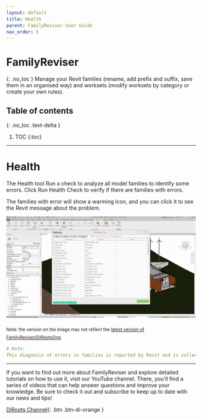 ```yaml
---
layout: default
title: Health
parent: FamilyReviser User Guide
nav_order: 5
---
```


# FamilyReviser
{: .no_toc }
Manage your Revit families (rename, add prefix and suffix, save them in an organised way) and worksets (modify worksets by category or create your own rules).
## Table of contents
{: .no_toc .text-delta }

1. TOC
{:toc}

---

# Health

The Health tool Run a check to analyze all model families to identify some errors.
Click Run Health Check to verify if there are families with errors.

The families with error will show a warming icon, and you can click it to see the Revit message about the problem.

![FamilyReviser ryn health check](../../../assets\images\FamilyReviser\FR-Ht-Run.gif)

<sub>Note: the version on the image may not reflect the [latest version of FamilyReviser/DiRootsOne](https://diroots.com/revit-plugins/dirootsone/).</sub>

```yaml
# Note:
This diagnosis of errors in families is reported by Revit and is collected in the Health check in FamilyReviser.
```

---

If you want to find out more about FamilyReviser and explore detailed tutorials on how to use it, visit our YouTube channel. There, you'll find a series of videos that can help answer questions and improve your knowledge. Be sure to check it out and subscribe to keep up to date with our news and tips!

[DiRoots Channel](https://www.youtube.com/@DiRootsNews){: .btn .btn-di-orange }